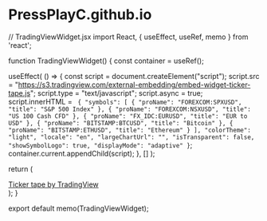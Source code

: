 # PressPlayC.github.io
// TradingViewWidget.jsx
import React, { useEffect, useRef, memo } from 'react';

function TradingViewWidget() {
  const container = useRef();

  useEffect(
    () => {
      const script = document.createElement("script");
      script.src = "https://s3.tradingview.com/external-embedding/embed-widget-ticker-tape.js";
      script.type = "text/javascript";
      script.async = true;
      script.innerHTML = `
        {
          "symbols": [
            {
              "proName": "FOREXCOM:SPXUSD",
              "title": "S&P 500 Index"
            },
            {
              "proName": "FOREXCOM:NSXUSD",
              "title": "US 100 Cash CFD"
            },
            {
              "proName": "FX_IDC:EURUSD",
              "title": "EUR to USD"
            },
            {
              "proName": "BITSTAMP:BTCUSD",
              "title": "Bitcoin"
            },
            {
              "proName": "BITSTAMP:ETHUSD",
              "title": "Ethereum"
            }
          ],
          "colorTheme": "light",
          "locale": "en",
          "largeChartUrl": "",
          "isTransparent": false,
          "showSymbolLogo": true,
          "displayMode": "adaptive"
        }`;
      container.current.appendChild(script);
    },
    []
  );

  return (
    <div className="tradingview-widget-container" ref={container}>
      <div className="tradingview-widget-container__widget"></div>
      <div className="tradingview-widget-copyright"><a href="https://www.tradingview.com/" rel="noopener nofollow" target="_blank"><span className="blue-text">Ticker tape by TradingView</span></a></div>
    </div>
  );
}

export default memo(TradingViewWidget);

